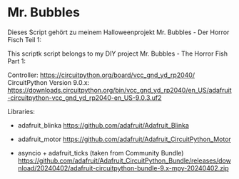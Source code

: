 # Mr. Bubbles

Dieses Script gehört zu meinem Halloweenprojekt Mr. Bubbles - Der Horror Fisch
Teil 1: 


This scriptk script belongs to my DIY project Mr. Bubbles - The Horror Fish
Part 1: 



Controller: https://circuitpython.org/board/vcc_gnd_yd_rp2040/
CircuitPython Version 9.0.x: https://downloads.circuitpython.org/bin/vcc_gnd_yd_rp2040/en_US/adafruit-circuitpython-vcc_gnd_yd_rp2040-en_US-9.0.3.uf2

Libraries: 
- adafruit_blinka
https://github.com/adafruit/Adafruit_Blinka

- adafruit_motor
https://github.com/adafruit/Adafruit_CircuitPython_Motor

- asyncio + adafruit_ticks (taken from Community Bundle)
https://github.com/adafruit/Adafruit_CircuitPython_Bundle/releases/download/20240402/adafruit-circuitpython-bundle-9.x-mpy-20240402.zip